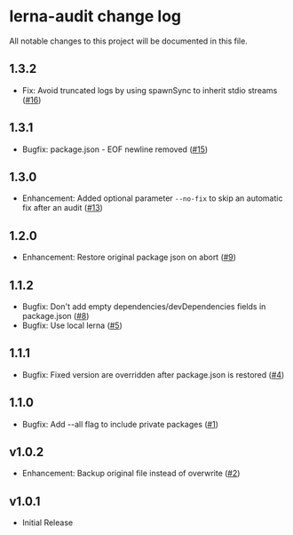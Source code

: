 # lerna-audit change log

All notable changes to this project will be documented in this file.

## 1.3.2

- Fix: Avoid truncated logs by using spawnSync to inherit stdio streams ([#16](https://github.com/tnobody/lerna-audit/pull/16))

## 1.3.1

- Bugfix: package.json - EOF newline removed ([#15](https://github.com/tnobody/lerna-audit/issues/15))

## 1.3.0

- Enhancement: Added optional parameter `--no-fix` to skip an automatic fix after an audit ([#13](https://github.com/tnobody/lerna-audit/issues/13))

## 1.2.0

- Enhancement: Restore original package json on abort ([#9](https://github.com/tnobody/lerna-audit/pull/9))

## 1.1.2

- Bugfix: Don't add empty dependencies/devDependencies fields in package.json ([#8](https://github.com/tnobody/lerna-audit/pull/8))
- Bugfix: Use local lerna ([#5](https://github.com/tnobody/lerna-audit/pull/5))

## 1.1.1

- Bugfix: Fixed version are overridden after package.json is restored ([#4](https://github.com/tnobody/lerna-audit/pull/4))

## 1.1.0

- Bugfix: Add --all flag to include private packages ([#1](https://github.com/tnobody/lerna-audit/pull/1))

## v1.0.2

- Enhancement: Backup original file instead of overwrite ([#2](https://github.com/tnobody/lerna-audit/pull/2))

## v1.0.1

- Initial Release
